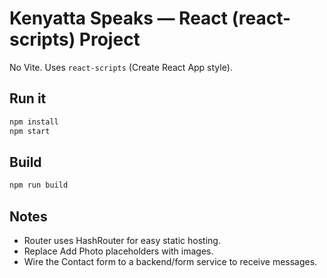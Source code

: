 # Kenyatta Speaks — React (react-scripts) Project

No Vite. Uses `react-scripts` (Create React App style).

## Run it
```bash
npm install
npm start
```

## Build
```bash
npm run build
```

## Notes
- Router uses HashRouter for easy static hosting.
- Replace Add Photo placeholders with images.
- Wire the Contact form to a backend/form service to receive messages.
